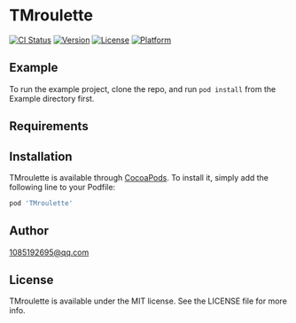 # TMroulette

[![CI Status](https://img.shields.io/travis/1085192695@qq.com/TMroulette.svg?style=flat)](https://travis-ci.org/1085192695@qq.com/TMroulette)
[![Version](https://img.shields.io/cocoapods/v/TMroulette.svg?style=flat)](https://cocoapods.org/pods/TMroulette)
[![License](https://img.shields.io/cocoapods/l/TMroulette.svg?style=flat)](https://github.com/Takemoto-xie/TMroulette/blob/master/LICENSE)
[![Platform](https://img.shields.io/cocoapods/p/TMroulette.svg?style=flat)](https://cocoapods.org/pods/TMroulette)

## Example

To run the example project, clone the repo, and run `pod install` from the Example directory first.

## Requirements

## Installation

TMroulette is available through [CocoaPods](https://cocoapods.org). To install
it, simply add the following line to your Podfile:

```ruby
pod 'TMroulette'
```

## Author

1085192695@qq.com

## License

TMroulette is available under the MIT license. See the LICENSE file for more info.
